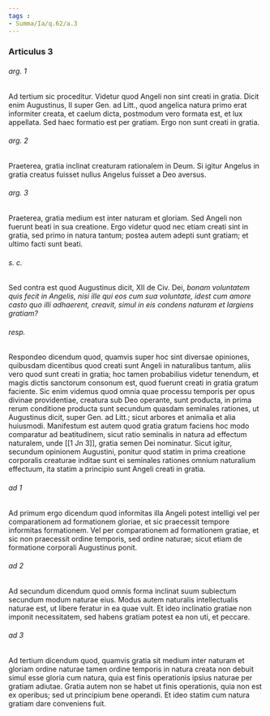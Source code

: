 ```yaml
---
tags : 
- Summa/Ia/q.62/a.3
---
```


### Articulus 3

###### arg. 1
Ad tertium sic proceditur. Videtur quod Angeli non sint creati in gratia. Dicit enim Augustinus, II super Gen. ad Litt., quod angelica natura primo erat informiter creata, et caelum dicta, postmodum vero formata est, et lux appellata. Sed haec formatio est per gratiam. Ergo non sunt creati in gratia.

###### arg. 2
Praeterea, gratia inclinat creaturam rationalem in Deum. Si igitur Angelus in gratia creatus fuisset nullus Angelus fuisset a Deo aversus.

###### arg. 3
Praeterea, gratia medium est inter naturam et gloriam. Sed Angeli non fuerunt beati in sua creatione. Ergo videtur quod nec etiam creati sint in gratia, sed primo in natura tantum; postea autem adepti sunt gratiam; et ultimo facti sunt beati.

###### s. c.
Sed contra est quod Augustinus dicit, XII de Civ. Dei, *bonam voluntatem quis fecit in Angelis, nisi ille qui eos cum sua voluntate, idest cum amore casto quo illi adhaerent, creavit, simul in eis condens naturam et largiens gratiam?*

###### resp.
Respondeo dicendum quod, quamvis super hoc sint diversae opiniones, quibusdam dicentibus quod creati sunt Angeli in naturalibus tantum, aliis vero quod sunt creati in gratia; hoc tamen probabilius videtur tenendum, et magis dictis sanctorum consonum est, quod fuerunt creati in gratia gratum faciente. Sic enim videmus quod omnia quae processu temporis per opus divinae providentiae, creatura sub Deo operante, sunt producta, in prima rerum conditione producta sunt secundum quasdam seminales rationes, ut Augustinus dicit, super Gen. ad Litt.; sicut arbores et animalia et alia huiusmodi. Manifestum est autem quod gratia gratum faciens hoc modo comparatur ad beatitudinem, sicut ratio seminalis in natura ad effectum naturalem, unde [[1 Jn 3]], gratia semen Dei nominatur. Sicut igitur, secundum opinionem Augustini, ponitur quod statim in prima creatione corporalis creaturae inditae sunt ei seminales rationes omnium naturalium effectuum, ita statim a principio sunt Angeli creati in gratia.

###### ad 1
Ad primum ergo dicendum quod informitas illa Angeli potest intelligi vel per comparationem ad formationem gloriae, et sic praecessit tempore informitas formationem. Vel per comparationem ad formationem gratiae, et sic non praecessit ordine temporis, sed ordine naturae; sicut etiam de formatione corporali Augustinus ponit.

###### ad 2
Ad secundum dicendum quod omnis forma inclinat suum subiectum secundum modum naturae eius. Modus autem naturalis intellectualis naturae est, ut libere feratur in ea quae vult. Et ideo inclinatio gratiae non imponit necessitatem, sed habens gratiam potest ea non uti, et peccare.

###### ad 3
Ad tertium dicendum quod, quamvis gratia sit medium inter naturam et gloriam ordine naturae tamen ordine temporis in natura creata non debuit simul esse gloria cum natura, quia est finis operationis ipsius naturae per gratiam adiutae. Gratia autem non se habet ut finis operationis, quia non est ex operibus; sed ut principium bene operandi. Et ideo statim cum natura gratiam dare conveniens fuit.


